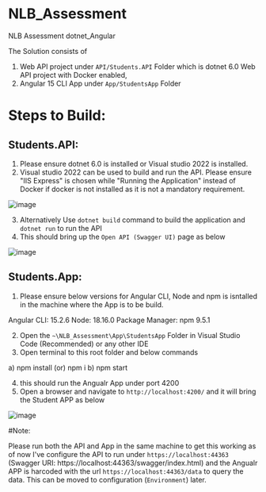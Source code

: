 # NLB_Assessment
NLB Assessment dotnet_Angular


The Solution consists of 

1) Web API project under `API/Students.API` Folder which is dotnet 6.0 Web API project with Docker enabled, 
2) Angular 15 CLI App under `App/StudentsApp` Folder

# Steps to Build:
## Students.API:

1) Please ensure dotnet 6.0 is installed or Visual studio 2022 is installed.
2) Visual studio 2022 can be used to build and run the API. Please ensure "IIS Express" is chosen while "Running the Application" instead of Docker if docker is not installed as it is not a mandatory requirement.

![image](https://user-images.githubusercontent.com/6443053/233757452-ca83846f-2487-40a8-ba5a-9e8e4d5c8d40.png)


3) Alternatively Use `dotnet build` command to build the application and `dotnet run` to  run the API
4) This should bring up the `Open API (Swagger UI)` page as below

![image](https://user-images.githubusercontent.com/6443053/233757492-a0492360-e612-4039-b2b2-f09851f80b35.png)


## Students.App:

1) Please ensure below versions for Angular CLI, Node and npm is isntalled in the machine where the App is to be build.

Angular CLI: 15.2.6
Node: 18.16.0
Package Manager: npm 9.5.1

2) Open the `~\NLB_Assessment\App\StudentsApp` Folder in Visual Studio Code (Recommended) or any other IDE
3) Open terminal to this root folder and below commands

a) npm install (or) npm i
b) npm start

4) this should run the Angualr App under port 4200 
5) Open a browser and navigate to `http://localhost:4200/` and it will bring the Student APP as below

![image](https://user-images.githubusercontent.com/6443053/233757739-7fe288f0-7765-424c-a31c-9dfb06dddc07.png)


#Note:

Please run both the API and App in the same machine to get this working as of now I've configure the API to run under `https://localhost:44363` (Swagger URI: https://localhost:44363/swagger/index.html) and the Angualr APP is harcoded with the url `https://localhost:44363/data` to query the data. This can be moved to configuration (`Environment`) later.

